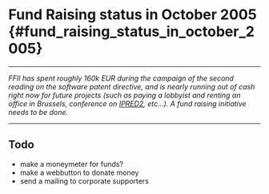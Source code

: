 # Fund Raising status in October 2005 {#fund_raising_status_in_october_2005}

------------------------------------------------------------------------

*FFII has spent roughly 160k EUR during the campaign of the second
reading on the software patent directive, and is nearly running out of
cash right now for future projects (such as paying a lobbyist and
renting an office in Brussels, conference on
[IPRED2](IPRED2 "wikilink"), etc\...). A fund raising initiative needs
to be done.*

------------------------------------------------------------------------

## Todo

-   make a moneymeter for funds?
-   make a webbutton to donate money
-   send a mailing to corporate supporters
